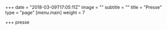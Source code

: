 +++
date = "2018-03-09T17:05:11Z"
image = ""
subtitle = ""
title = "Presse"
type = "page"
[menu.main]
weight = 7

+++
presse